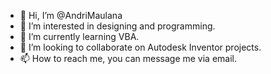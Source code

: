 - 👋 Hi, I’m @AndriMaulana
- 👀 I’m interested in designing and programming.
- 🌱 I’m currently learning VBA.
- 💞️ I’m looking to collaborate on Autodesk Inventor projects.
- 📫 How to reach me, you can message me via email.

<!---
AndriMaulana/AndriMaulana is a ✨ special ✨ repository because its `README.md` (this file) appears on your GitHub profile.
You can click the Preview link to take a look at your changes.
--->
